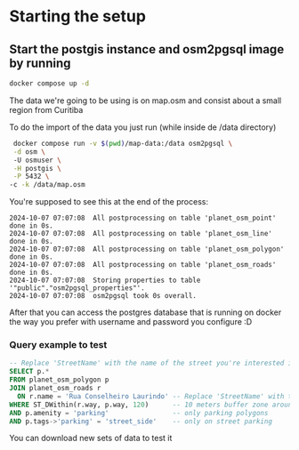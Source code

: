 # Starting the setup

## Start the postgis instance and osm2pgsql image by running
```bash
docker compose up -d
```

The data we're going to  be using is on map.osm and consist about a small region from Curitiba

To do the import of the data you just run (while inside de /data directory)

```bash
 docker compose run -v $(pwd)/map-data:/data osm2pgsql \
 -d osm \    
 -U osmuser \
 -H postgis \
 -P 5432 \             
-c -k /data/map.osm
```

You're supposed to see this at the end of the process:

```
2024-10-07 07:07:08  All postprocessing on table 'planet_osm_point' done in 0s.
2024-10-07 07:07:08  All postprocessing on table 'planet_osm_line' done in 0s.
2024-10-07 07:07:08  All postprocessing on table 'planet_osm_polygon' done in 0s.
2024-10-07 07:07:08  All postprocessing on table 'planet_osm_roads' done in 0s.
2024-10-07 07:07:08  Storing properties to table '"public"."osm2pgsql_properties"'.
2024-10-07 07:07:08  osm2pgsql took 0s overall.
```

After that you can access the postgres database that is running on docker the way you prefer with username and password you configure :D

### Query example to test

```sql
-- Replace 'StreetName' with the name of the street you're interested in
SELECT p.*
FROM planet_osm_polygon p
JOIN planet_osm_roads r
  ON r.name = 'Rua Conselheiro Laurindo' -- Replace 'StreetName' with the actual name of the street
WHERE ST_DWithin(r.way, p.way, 120)      -- 10 meters buffer zone around the road
AND p.amenity = 'parking'                -- only parking polygons
AND p.tags->'parking' = 'street_side'    -- only on street parking
```

You can download new sets of data to test it
